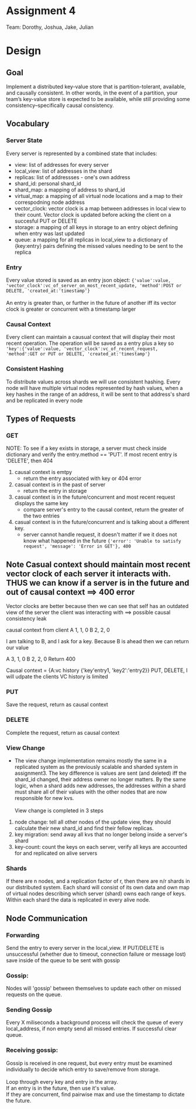 # Assignment 4
Team: Dorothy, Joshua, Jake, Julian

# Design
## Goal
Implement a distributed key-value store that is partition-tolerant, available, and causally consistent. In other words, in the event of a partition, your team’s key-value store is expected to be available, while still providing some consistency–specifically causal consistency.

## Vocabulary
### Server State
Every server is represented by a combined state that includes:
- view: list of addresses for every server
- local_view: list of addresses in the shard
- replicas: list of addressses - one's own address
- shard_id: personal shard_id
- shard_map: a mapping of address to shard_id
- virtual_map: a mapping of all virtual node locations and a map to their correspodning node address
- vector_clock: vector clock is a map between addresses in local view to their count. Vector clock is updated before acking the client on a succesful PUT or DELETE
- storage: a mapping of all keys in storage to an entry object defining when entry was last updated
- queue: a mapping for all replicas in local_view to a dictionary of {key:entry} pairs defining the missed values needing to be sent to the replica

### Entry
Every value stored is saved as an entry json object: `{'value':value, 'vector_clock':vc_of_server_on_most_recent_update, 'method':POST or DELETE, 'created_at:'timestamp'}`
<br><br>
An entry is greater than, or further in the future of another iff its vector clock is greater or concurrent with a timestamp larger

### Causal Context
Every client can maintain a causual context that will display their most recent operation. The operation will be saved as a entry plus a key so
`'key':{'value':value, 'vector_clock':vc_of_recent_request, 'method':GET or PUT or DELETE, 'created_at:'timestamp'}`

### Consistent Hashing
To distribute values across shards we will use consistent hashing. Every node will have multiple virtual nodes represented by hash values, when a key hashes in the range of an address, it will be sent to that address's shard and be replicated in every node

## Types of Requests
### GET
NOTE: To see if a key exists in storage, a server must check inside dictionary and verify the entry.method == 'PUT'. If most recent entry is 'DELETE', then 404

1. causal context is emtpy
    - return the entry associated with key or 404 error
2. casual context is in the past of server
    - return the entry in storage
3. casual context is in the future/concurrent and most recent request displays the same key
    - compare server's entry to the causal context, return the greater of the two entries
4. casual context is in the future/concurrent and is talking about a different key.
    - server cannot handle request, it doesn't matter if we it does not know what happened in the future `{'error': 'Unable to satisfy request', 'message': 'Error in GET'}, 400`
## Note Casual context should maintain most recent vector clock of each server it interacts with. THUS we can know if a server is in the future and out of causal context ==> 400 error
Vector clocks are better because then we can see that self has an outdated view of the server the client was interacting with ==> possible causal consistency leak

causal context from client
A 1, 1, 0
B 2, 2, 0

I am talking to B, and I ask for a key. Because B is ahead then we can return our value

A 3, 1, 0
B 2, 2, 0
Return 400

Causal context = {A:vc history {'key'entry1, 'key2':'entry2}} 
PUT, DELETE, I will udpate the clients VC
history is limited


### PUT		
Save the request, return as causal context


### DELETE
Complete the request, return as causal context

### View Change
- The view change implementation remains mostly the same in a replicated system as the previously scalable and sharded system in assignment3. The key difference is values are sent (and deleted) iff the shard_id changed, their address owner no longer matters. By the same logic, when a shard adds new addresses, the addresses within a shard must share all of their values with the other nodes that are now responsible for new kvs.
<br><br>
View change is completed in 3 steps<br>

1. node change: tell all other nodes of the update view, they should calculate their new shard_id and find their fellow replicas.
2. key migration: send away all kvs that no longer belong inside a server's shard
3. key-count: count the keys on each server, verify all keys are accounted for and replicated on alive servers

### Shards
If there are n nodes, and a replication factor of r, then there are n/r shards in our distributed system. Each shard will consist of its own data and own map of virtual nodes describing which server (shard) owns each range of keys. Within each shard the data is replicated in every alive node.

## Node Communication

### Forwarding
Send the entry to every server in the local_view. If PUT/DELETE is unsuccessful (whether due to timeout, connection failure or message lost) save inside of the queue to be sent with gossip


### Gossip:
Nodes will 'gossip' between themselves to update each other on missed requests on the queue.

### Sending Gossip
Every X miliseconds a background process will check the queue of every local_address, if non empty send all missed entries. If successful clear queue.

### Receiving gossip:
Gossip is received in one request, but every entry must be examined individually to decide which entry to save/remove from storage.
<br><br>
Loop through every key and entry in the array.<br>
If an entry is in the future, then use it's value. <br>
If they are concurrent, find pairwise max and use the timestamp to dictate the future.
